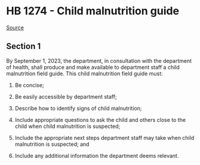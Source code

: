 # HB 1274 - Child malnutrition guide

[Source](http://lawfilesext.leg.wa.gov/biennium/2023-24/Pdf/Bills/House%20Bills/1274.pdf)

## Section 1
By September 1, 2023, the department, in consultation with the department of health, shall produce and make available to department staff a child malnutrition field guide. This child malnutrition field guide must:

1. Be concise;

2. Be easily accessible by department staff;

3. Describe how to identify signs of child malnutrition;

4. Include appropriate questions to ask the child and others close to the child when child malnutrition is suspected;

5. Include the appropriate next steps department staff may take when child malnutrition is suspected; and

6. Include any additional information the department deems relevant.
